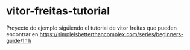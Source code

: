 # vitor-freitas-tutorial
Proyecto de ejemplo sigúiendo el tutorial de vitor freitas que pueden encontrar en https://simpleisbetterthancomplex.com/series/beginners-guide/1.11/
